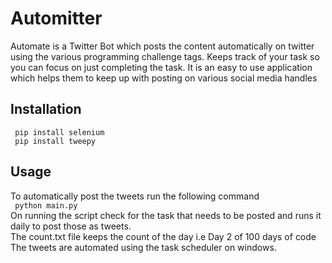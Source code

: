 # Automitter
Automate is a Twitter Bot which posts the content automatically on twitter using the various programming challenge tags. Keeps track of your task so you can focus on just completing the task. It is an easy to use application which helps them to keep up with posting on various social media handles

## Installation<br/>
``` pip install selenium```<br/>
``` pip install tweepy```<br/>

## Usage<br/>
To automatically post the tweets run the following command<br/>
``` python main.py```<br/>
On running the script check for the task that needs to be posted and runs it daily to post those as tweets.<br/>
The count.txt file keeps the count of the day i.e Day 2 of 100 days of code<br/>
The tweets are automated using the task scheduler on windows.






